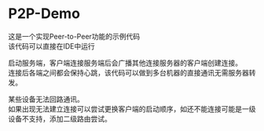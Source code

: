 # P2P-Demo
这是一个实现Peer-to-Peer功能的示例代码<br/>
该代码可以直接在IDE中运行<br/>

启动服务端，客户端连接服务端后会广播其他连接服务器的客户端创建连接。<br/>
连接后各端之间都会保持心跳，该代码可以做到多台机器的直接通讯无需服务器转发。<br/>

某些设备无法回路通讯。<br/>
如果出现无法建立连接可以尝试更换客户端的启动顺序，如还不能连接可能是一级设备不支持，添加二级路由尝试。<br/>




